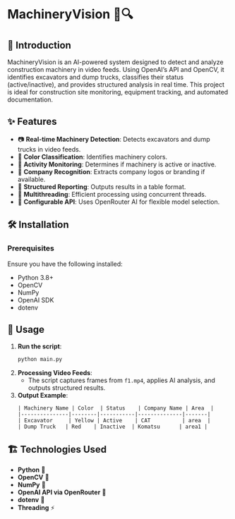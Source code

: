 # MachineryVision 🚜🔍

## 📌 Introduction

MachineryVision is an AI-powered system designed to detect and analyze construction machinery in video feeds. Using OpenAI’s API and OpenCV, it identifies excavators and dump trucks, classifies their status (active/inactive), and provides structured analysis in real time. This project is ideal for construction site monitoring, equipment tracking, and automated documentation.

## ✨ Features

- 📷 **Real-time Machinery Detection**: Detects excavators and dump trucks in video feeds.
- 🎨 **Color Classification**: Identifies machinery colors.
- 🚦 **Activity Monitoring**: Determines if machinery is active or inactive.
- 🏢 **Company Recognition**: Extracts company logos or branding if available.
- 📝 **Structured Reporting**: Outputs results in a table format.
- 🔄 **Multithreading**: Efficient processing using concurrent threads.
- 🔧 **Configurable API**: Uses OpenRouter AI for flexible model selection.

## 🛠 Installation

### Prerequisites

Ensure you have the following installed:

- Python 3.8+
- OpenCV
- NumPy
- OpenAI SDK
- dotenv

## 🚀 Usage

1. **Run the script**:
   ```sh
   python main.py
   ```
2. **Processing Video Feeds**:
   - The script captures frames from `f1.mp4`, applies AI analysis, and outputs structured results.
3. **Output Example**:
   ```
   | Machinery Name | Color  | Status    | Company Name | Area  |
   |---------------|--------|-----------|--------------|-------|
   | Excavator     | Yellow | Active    | CAT          | area  |
   | Dump Truck   | Red    | Inactive  | Komatsu      | area1 |
   ```

## 🏗 Technologies Used

- **Python** 🐍
- **OpenCV** 🎥
- **NumPy** 🔢
- **OpenAI API via OpenRouter** 🤖
- **dotenv** 🔑
- **Threading** ⚡
